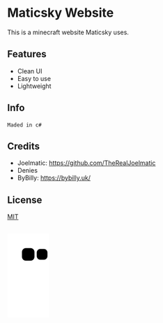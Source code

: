 
# Maticsky Website

This is a minecraft website  Maticsky uses.


## Features

- Clean UI
- Easy to use 
- Lightweight 
## Info

```
Maded in c#
```
## Credits

 - Joelmatic: https://github.com/TheRealJoelmatic
 - Denies
 - ByBilly: https://bybilly.uk/

## License

[MIT](https://choosealicense.com/licenses/mit/)


##

![Snake animation](https://github.com/madushadhanushka/github-readme/blob/output/github-contribution-snake.svg)